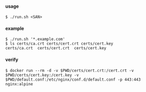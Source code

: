 #### usage

```
$ ./run.sh <SAN>
```

#### example

```
$ ./run.sh '*.example.com'
$ ls certs/ca.crt certs/cert.crt certs/cert.key
certs/ca.crt  certs/cert.crt  certs/cert.key
```

#### verify

```
$ docker run --rm -d -v $PWD/certs/cert.crt:/cert.crt -v $PWD/certs/cert.key:/cert.key -v $PWD/default.conf:/etc/nginx/conf.d/default.conf -p 443:443 nginx:alpine
```
